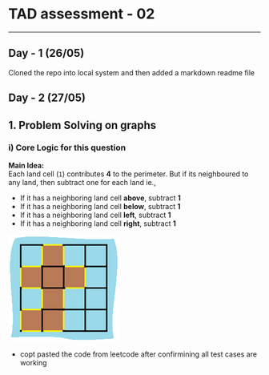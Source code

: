 # TAD assessment - 02
---
## Day - 1 (26/05)
Cloned the repo into local system and then added a markdown readme file
## Day - 2 (27/05)
##  1. Problem Solving on graphs
### i) **Core Logic for this question**

**Main Idea:**  
Each land cell (`1`) contributes **4** to the perimeter. But if its neighboured to any land, then subtract one for each land ie.,
- If it has a neighboring land cell **above**, subtract **1**
- If it has a neighboring land cell **below**, subtract **1**
- If it has a neighboring land cell **left**, subtract **1**
- If it has a neighboring land cell **right**, subtract **1**

![island pic](island.png)

- copt pasted the code from leetcode after confirmining all test cases are working